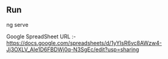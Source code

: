 ## Run 

ng serve

Google SpreadSheet URL :- https://docs.google.com/spreadsheets/d/1yYIsR6vc8AWzw4-Jj3OXLV_AIe1D6FBDWj0q-N3SgEc/edit?usp=sharing

